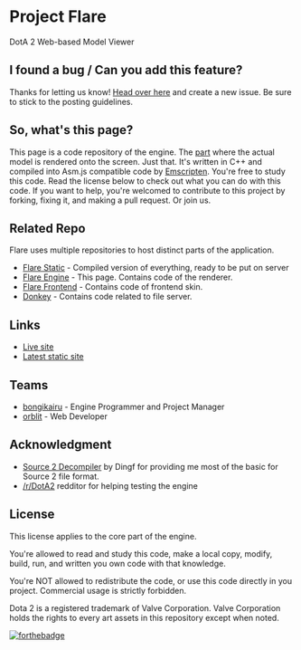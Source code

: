 # Project Flare

DotA 2 Web-based Model Viewer

## I found a bug / Can you add this feature?

Thanks for letting us know! [Head over here](https://github.com/d2armory/flare/issues) and create a new issue. Be sure to stick to the posting guidelines.

## So, what's this page?

This page is a code repository of the engine. The [part](https://www.youtube.com/watch?v=aQP87ZzcaP0) where the actual model is rendered onto the screen. Just that. It's written in C++ and compiled into Asm.js compatible code by [Emscripten](https://github.com/kripken/emscripten). You're free to study this code. Read the license below to check out what you can do with this code. If you want to help, you're welcomed to contribute to this project by forking, fixing it, and making a pull request. Or join us.

## Related Repo

Flare uses multiple repositories to host distinct parts of the application.

* [Flare Static](https://github.com/d2armory/flare-static) - Compiled version of everything, ready to be put on server
* [Flare Engine](https://github.com/d2armory/flare) - This page. Contains code of the renderer.
* [Flare Frontend](https://github.com/wq9/flare-frontend) - Contains code of frontend skin.
* [Donkey](https://github.com/d2armory/donkey) - Contains code related to file server.

## Links

* [Live site](http://d2armory.com/)
* [Latest static site](http://beta.d2armory.com/)

## Teams

* [bongikairu](https://github.com/bongikairu) - Engine Programmer and Project Manager
* [orblit](http://www.reddit.com/user/orblit) - Web Developer

## Acknowledgment

* [Source 2 Decompiler](https://github.com/Dingf/Source-2-Decompiler) by Dingf for providing me most of the basic for Source 2 file format.
* [/r/DotA2](https://reddit.com/r/DotA2/) redditor for helping testing the engine

## License

This license applies to the core part of the engine.

You're allowed to read and study this code, make a local copy, modify, build, run, and written you own code with that knowledge.

You're NOT allowed to redistribute the code, or use this code directly in you project. Commercial usage is strictly forbidden.

Dota 2 is a registered trademark of Valve Corporation. Valve Corporation holds the rights to every art assets in this repository except when noted.

[![forthebadge](http://forthebadge.com/images/badges/oooo-kill-em.svg)](http://forthebadge.com)
